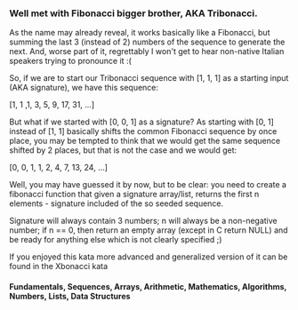 ### Well met with Fibonacci bigger brother, AKA Tribonacci.

<p> As the name may already reveal, it works basically like a Fibonacci, but summing the last 3 (instead of 2) numbers of the sequence to generate the next. And, worse part of it, regrettably I won't get to hear non-native Italian speakers trying to pronounce it :(

<p> So, if we are to start our Tribonacci sequence with [1, 1, 1] as a starting input (AKA signature), we have this sequence:

<p> [1, 1 ,1, 3, 5, 9, 17, 31, ...]

<p> But what if we started with [0, 0, 1] as a signature? As starting with [0, 1] instead of [1, 1] basically shifts the common Fibonacci sequence by once place, you may be tempted to think that we would get the same sequence shifted by 2 places, but that is not the case and we would get:

<p> [0, 0, 1, 1, 2, 4, 7, 13, 24, ...]

<p> Well, you may have guessed it by now, but to be clear: you need to create a fibonacci function that given a signature array/list, returns the first n elements - signature included of the so seeded sequence.

<p> Signature will always contain 3 numbers; n will always be a non-negative number; if n == 0, then return an empty array (except in C return NULL) and be ready for anything else which is not clearly specified ;)

<p> If you enjoyed this kata more advanced and generalized version of it can be found in the Xbonacci kata

#### Fundamentals, Sequences, Arrays, Arithmetic, Mathematics, Algorithms, Numbers, Lists, Data Structures

